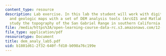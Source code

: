 ```yaml
---
content_type: resource
description: Lab exercise. In this lab the student will work with digital topographic
  and geologic maps with a set of DEM analysis tools (ArcGIS and Matlab scripts)to
  study the topography of the San Gabriel Range in southern California.
file: /media/https%3A/open-learning-course-data-rc.s3.amazonaws.com/12-163-surface-processes-and-landscape-evolution-fall-2004/b1801d612f32640ffd10b098a76c199e_dem_analy_lab5.pdf
file_type: application/pdf
resourcetype: Document
title: dem_analy_lab5.pdf
uid: b1801d61-2f32-640f-fd10-b098a76c199e
---
```

